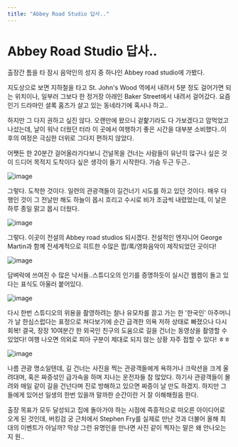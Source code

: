 ```yaml
---
title: "Abbey Road Studio 답사.."
---
```

# Abbey Road Studio 답사..


출장간 틈을 타 잠시 음악인의 성지 중 하나인 Abbey road studio에 가봤다.




지도상으로 보면 지하철을 타고 St. John's Wood 역에서 내려서 5분 정도 걸어가면 되는 위치이나, 일부러 그보다 한 정거장 아래인 Baker Street에서 내려서 걸어갔다. 요즘 인기 드라마인 셜록 홈즈가 살고 있는 동네라기에 혹시나 하고..




하지만 그 다지 권하고 싶진 않다. 오랜만에 왔으니 겉핥기라도 다 가보겠다고 맘먹었고 나섰는데, 날이 워낙 더웠던 터라 이 곳에서 여행하기 좋은 시간을 대부분 소비했다..이후의 여정은 극심한 더위로 그다지 편하지 않았다. 




어쨋든 한 20분간 걸어올라가다보니 건널목을 건너는 사람들이 유난히 많구나 싶은 것이 드디어 목적지 도착이다 싶은 생각이 들기 시작한다. 가슴 두근 두근..



![image](060b504a9df89f084ae3ca2aa1b1d41b.jpg)




그렇다. 도착한 것이다. 일련의 관광객들이 길건너기 시도를 하고 있던 것이다. 매우 다행인 것이 그 전날만 해도 하늘이 몹시 흐리고 수시로 비가 조금씩 내렸었는데, 이 날은 하루 종일 맑고 몹시 더웠다.



![image](0404b74a56ddff2f183f9b147f110c21.jpg)




그렇다. 이곳이 전설의 Abbey road studios 되시겠다. 전설적인 엔지니어 George Martin과 함께 전세계적으로 히트한 수많은 팝/록/영화음악이 제작되었던 곳이다!



![image](ec6a5dcf4249d7d3ecc291844fa5e0a6.jpg)




담벼락에 쓰여진 수 많은 낙서들..스튜디오의 인기를 증명하듯이 실시간 웹켐이 돌고 있다는 표식도 아울러 붙어있다.

![image](6f93201e0a956df36f49d6a99397ba71.jpg)




다시 한번 스튜디오의 위용을 촬영하려는 찰나 유모차를 끌고 가는 한 '한국인' 아주머니가 날 한심스럽다는 표정으로 쳐다보기에 순간 급격한 의욕 저하 상태로 빠졌으나 다시 회복! 결국, 장장 10여분간 한 외국인 친구의 도움으로 길을 건너는 동영상을 촬영할 수 있었다! 여행 나오면 의외로 피아 구분이 제대로 되지 않는 상황 자주 접할 수 있다! ㅎㅎ



![image](b64b695423bae3ae068af53ce1b945d8.jpg)




나름 관광 명소일텐데, 길 건너는 사진을 찍는 관광객들에게 욕하거나 크락션을 크게 울려대며, 혹은 짜증섞인 급가속을 하며 지나는 운전자들 참 많았다. 하기사 관광객들이 몰려와 매일 같이 길을 건넌다며 진로 방해하고 있으면 짜증이 날 만도 하겠지. 하지만 그들에게 있어선 일생의 한번 있을까 말까한 순간이란 거 잘 이해해줬음 한다.




출장 목표가 모두 달성되고 집에 돌아가야 하는 시점에 즉흥적으로 떠오른 아이디어로 오게 된 것인데, 버킹검 궁 근처에서 Stephen Fry를 실제로 만난 것과 더불어 올해 최대의 이벤트가 아닐까? 막상 그런 유명인을 만나면 사진 같이 찍자는 말은 왜 안나오는지 원..





